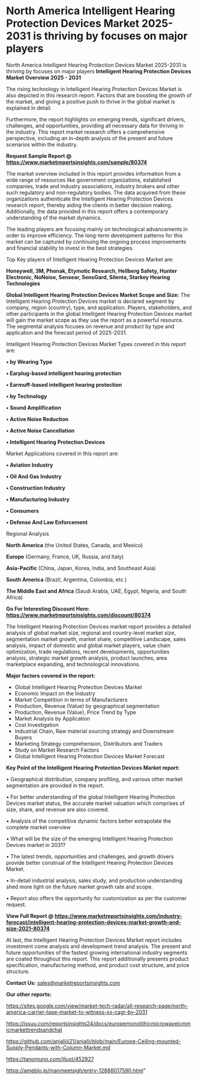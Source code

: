# North America Intelligent Hearing Protection Devices Market 2025-2031 is thriving by focuses on major players
North America Intelligent Hearing Protection Devices Market 2025-2031 is thriving by focuses on major players
<Strong> Intelligent Hearing Protection Devices Market Overview 2025 - 2031</strong>

The rising technology in Intelligent Hearing Protection Devices Market is also depicted in this research report. Factors that are boosting the growth of the market, and giving a positive push to thrive in the global market is explained in detail.

Furthermore, the report highlights on emerging trends, significant drivers, challenges, and opportunities, providing all necessary data for thriving in the industry. This report market research offers a comprehensive perspective, including an in-depth analysis of the present and future scenarios within the industry.

<strong>Request Sample Report @ <a href=https://www.marketreportsinsights.com/sample/80374>https://www.marketreportsinsights.com/sample/80374</a></strong>

The market overview included in this report provides information from a wide range of resources like government organizations, established companies, trade and industry associations, industry brokers and other such regulatory and non-regulatory bodies. The data acquired from these organizations authenticate the Intelligent Hearing Protection Devices research report, thereby aiding the clients in better decision making. Additionally, the data provided in this report offers a contemporary understanding of the market dynamics.

The leading players are focusing mainly on technological advancements in order to improve efficiency. The long-term development patterns for this market can be captured by continuing the ongoing process improvements and financial stability to invest in the best strategies.

Top Key players of Intelligent Hearing Protection Devices Market are:

<strong>Honeywell, 3M, Phonak, Etymotic Research, Hellberg Safety, Hunter Electronic, NoNoise, Sensear, SensGard, Silenta, Starkey Hearing Technologies</strong>

<strong><b>Global Intelligent Hearing Protection Devices Market Scope and Size:</b></strong>
The Intelligent Hearing Protection Devices market is declared segment by company, region (country), type, and application. Players, stakeholders, and other participants in the global Intelligent Hearing Protection Devices market will gain the market scope as they use the report as a powerful resource. The segmental analysis focuses on revenue and product by type and application and the forecast period of 2025-2031.

Intelligent Hearing Protection Devices Market Types covered in this report are:

<strong>• by Wearing Type

• Earplug-based intelligent hearing protection

• Earmuff-based intelligent hearing protection

• by Technology

• Sound Amplification

• Active Noise Reduction

• Active Noise Cancellation

• Intelligent Hearing Protection Devices</strong>

Market Applications covered in this report are:

<strong>• Aviation Industry

• Oil And Gas Industry

• Construction Industry

• Manufacturing Industry

• Consumers

• Defense And Law Enforcement</strong> 

Regional Analysis

<strong>North America</strong> (the United States, Canada, and Mexico)

<strong>Europe</strong> (Germany, France, UK, Russia, and Italy)

<strong>Asia-Pacific</strong> (China, Japan, Korea, India, and Southeast Asia)

<strong>South America</strong> (Brazil, Argentina, Colombia, etc.)

<strong>The Middle East and Africa</strong> (Saudi Arabia, UAE, Egypt, Nigeria, and South Africa)

<strong>Go For Interesting Discount Here: <a href=https://www.marketreportsinsights.com/discount/80374>https://www.marketreportsinsights.com/discount/80374</a></strong>

The Intelligent Hearing Protection Devices market report provides a detailed analysis of global market size, regional and country-level market size, segmentation market growth, market share, competitive Landscape, sales analysis, impact of domestic and global market players, value chain optimization, trade regulations, recent developments, opportunities analysis, strategic market growth analysis, product launches, area marketplace expanding, and technological innovations.

<strong><b>Major factors covered in the report:</b></strong>
<ul>
  <li>Global Intelligent Hearing Protection Devices Market </li>
  <li>Economic Impact on the Industry</li>
  <li>Market Competition in terms of Manufacturers</li>
  <li>Production, Revenue (Value) by geographical segmentation</li>
  <li>Production, Revenue (Value), Price Trend by Type</li>
  <li>Market Analysis by Application</li>
  <li>Cost Investigation</li>
  <li>Industrial Chain, Raw material sourcing strategy and Downstream Buyers</li>
  <li>Marketing Strategy comprehension, Distributors and Traders</li>
  <li>Study on Market Research Factors</li>
  <li>Global Intelligent Hearing Protection Devices Market Forecast</li>
</ul>

<strong><b>Key Point of the Intelligent Hearing Protection Devices Market report:</b></strong>

• Geographical distribution, company profiling, and various other market segmentation are provided in the report.

• For better understanding of the global Intelligent Hearing Protection Devices market status, the accurate market valuation which comprises of size, share, and revenue are also covered.

• Analysis of the competitive dynamic factors better extrapolate the complete market overview

• What will be the size of the emerging Intelligent Hearing Protection Devices market in 2031?

• The latest trends, opportunities and challenges, and growth drivers provide better construal of the Intelligent Hearing Protection Devices Market.

• In-detail industrial analysis, sales study, and production understanding shed more light on the future market growth rate and scope.

• Report also offers the opportunity for customization as per the customer request.

<strong><b>View Full Report @ <a href=https://www.marketreportsinsights.com/industry-forecast/intelligent-hearing-protection-devices-market-growth-and-size-2021-80374>https://www.marketreportsinsights.com/industry-forecast/intelligent-hearing-protection-devices-market-growth-and-size-2021-80374</a></b></strong>


At last, the Intelligent Hearing Protection Devices Market report includes investment come analysis and development trend analysis. The present and future opportunities of the fastest growing international industry segments are coated throughout this report. This report additionally presents product specification, manufacturing method, and product cost structure, and price structure.

<strong>Contact Us:</strong>
sales@marketreportsinsights.com

<strong>Our other reports:</strong>

<a href=https://sites.google.com/view/market-tech-radar/all-research-page/north-america-carrier-tape-market-to-witness-xx-cagr-by-2031>https://sites.google.com/view/market-tech-radar/all-research-page/north-america-carrier-tape-market-to-witness-xx-cagr-by-2031</a>

<a href=https://issuu.com/reportsinsights24/docs/europemonolithicmicrowaveicmmicmarkettrendsandchal>https://issuu.com/reportsinsights24/docs/europemonolithicmicrowaveicmmicmarkettrendsandchal</a>

<a href=https://github.com/anjaliiii21/anjalii/blob/main/Europe-Ceiling-mounted-Supply-Pendants-with-Column-Market.md>https://github.com/anjaliiii21/anjalii/blob/main/Europe-Ceiling-mounted-Supply-Pendants-with-Column-Market.md</a>

<a href=https://tanomuno.com/illust/452927>https://tanomuno.com/illust/452927</a>

<a href=https://ameblo.jp/manmeetsigh/entry-12886017590.html>https://ameblo.jp/manmeetsigh/entry-12886017590.html</a>"
